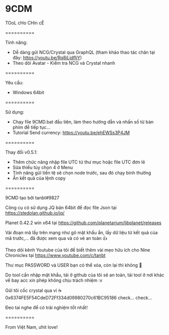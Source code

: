 # 9CDM
TOoL cHo CHín cÊ

==========

Tính năng:
- Dễ dàng gửi NCG/Crystal qua GraphQL (tham khảo thao tác chân tại đây: https://youtu.be/Rq8iLjdfIjY)
- Theo dõi Avatar - Kiểm tra NCG và Crystal nhanh

==========

Yêu cầu:
- Windows 64bit

==========

Sử dụng:
- Chạy file 9CMD.bat đầu tiên, làm theo hướng dẫn và nhấn số từ bàn phím để tiếp tục...
- Tutorial Send currency: https://youtu.be/ehEWSs3P4JM

==========

Thay đổi v0.5.1:
- Thêm chức năng nhập file UTC từ thư mục hoặc file UTC đơn lẻ
- Sửa thiếu tùy chọn 4 ở Menu
- Tính năng gửi tiền tệ sẽ chọn node trước, sau đó chạy bình thường
- Ẩn kết quả của lệnh copy

==========

9CMD tạo bởi tanbt#9827

Công cụ có sử dụng JQ bản 64bit để đọc file Json tại https://stedolan.github.io/jq/

Planet 0.42.2 win x64 tại https://github.com/planetarium/libplanet/releases

Vài đoạn mã lấy trên mạng như gõ mật khẩu ẩn, lấy dữ liệu từ kết quả của mã trước,... đã được xem qua và có vẻ an toàn 👍

Theo dõi kênh Youtube của tôi để biết thêm vài mẹo hữu ích cho Nine Chronicles tại https://www.youtube.com/c/tanbt

Thư mục PASSWORD và USER bạn có thể xóa, còn lại thì không 🐧

Do tool cần nhập mật khẩu, tải ở github của tôi sẽ an toàn, tải tool ở nơi khác về bay acc xin phép không chịu trách nhiệm :v

Gửi tôi cốc crystal qua ví ☕ 0x6374FE5F54CdeD72Ff334d09980270c61BC95186 check... check...

Đeo tai nghe để có trải nghiệm tốt nhất!

==========

From Việt Nam, ưhit love!